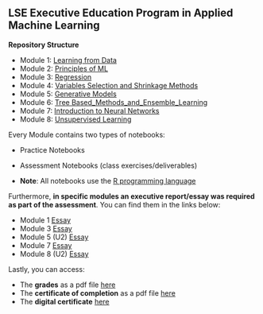## LSE Executive Education Program in Applied Machine Learning

**Repository Structure**

- Module 1: [Learning from Data](Module_1)
- Module 2: [Principles of ML](Module_2)
- Module 3: [Regression](Module_3)
- Module 4: [Variables Selection and Shrinkage Methods](Module_4)
- Module 5: [Generative Models](Module_5)
- Module 6: [Tree Based_Methods_and_Ensemble_Learning](Module_6)
- Module 7: [Introduction to Neural Networks](Module_7)
- Module 8: [Unsupervised Learning](Module_8)

Every Module contains two types of notebooks:
- Practice Notebooks
- Assessment Notebooks (class exercises/deliverables)

- **Note**: All notebooks use the [R programming language](https://en.wikipedia.org/wiki/R_(programming_language))

Furthermore, **in specific modules an executive report/essay was required as part of the assessment**.
You can find them in the links below:
- Module 1 [Essay](Executive%20Essays/M1%20U2%20Activity%20submission.pdf)
- Module 3 [Essay](Executive%20Essays/M3%20U2%20Activity%20submission.pdf)
- Module 5 (U2) [Essay](Executive%20Essays/M5%20U2%20Activity%20submission.pdf)
- Module 7 [Essay](Executive%20Essays/M7%20U2%20Activity%20submission.pdf)
- Module 8 (U2) [Essay](Executive%20Essays/M8%20U2%20Activity%20submission.pdf)

Lastly, you can access:
- The **grades** as a pdf file [here](Additional%20Documents/Certificate%20and%20Grades/grades_Vasileios_Tsoumpris.pdf)
- The **certificate of completion** as a pdf file [here](Additional%20Documents/Certificate%20and%20Grades/certificate.pdf)
- The **digital certificate** [here](https://lse.credential.getsmarter.com/91052ac7-5387-465c-b354-e2411c651447#acc.oLCZlIv2)





